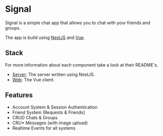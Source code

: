 # Signal

Signal is a simple chat app that allows you to chat with your friends and groups.

The app is build using [NestJS](https://nestjs.com/) and [Vue](https://vuejs.org/).

## Stack

For more information about each component take a look at their README's.

- [Server](/server/): The server written using NestJS.
- [Web](/web/): The Vue client.

## Features

- Account System & Session Authentication
- Friend System [Requests & Friends]
- CRUD Chats & Groups
- CRU* Messages (with image upload)
- Realtime Events for all systems